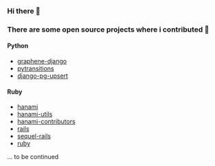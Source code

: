 ### Hi there 👋

### There are some open source projects where i contributed 🙌

####  Python
+ [graphene-django](https://github.com/graphql-python/graphene-django/commits?author=artofhuman)
+ [pytransitions](https://github.com/pytransitions/transitions/commits?author=artofhuman)
+ [django-pg-upsert](https://github.com/artofhuman/django-pg-upsert)

#### Ruby
+ [hanami](https://github.com/hanami/hanami/commits?author=artofhuman)
+ [hanami-utils](https://github.com/hanami/utils/commits?author=artofhuman)
+ [hanami-contributors](https://github.com/hanami/contributors/commits?author=artofhuman)
+ [rails](https://github.com/rails/rails/commits?author=artofhuman)
+ [sequel-rails](https://github.com/TalentBox/sequel-rails/commits?author=artofhuman)
+ [ruby](https://github.com/ruby/ruby/commits?author=artofhuman)


... to be continued
<!--
**artofhuman/artofhuman** is a ✨ _special_ ✨ repository because its `README.md` (this file) appears on your GitHub profile.

Here are some ideas to get you started:

- 🔭 I’m currently working on ...
- 🌱 I’m currently learning ...
- 👯 I’m looking to collaborate on ...
- 🤔 I’m looking for help with ...
- 💬 Ask me about ...
- 📫 How to reach me: ...
- 😄 Pronouns: ...
- ⚡ Fun fact: ...
-->
